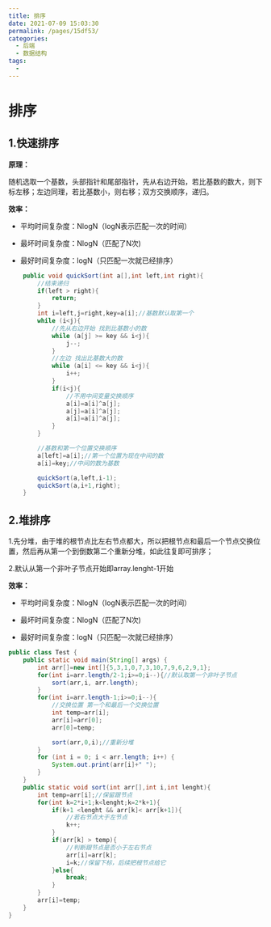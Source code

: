 ```yaml
---
title: 排序
date: 2021-07-09 15:03:30
permalink: /pages/15df53/
categories:
  - 后端
  - 数据结构
tags:
  - 
---
```

# 排序

## 1.快速排序

**原理：**

随机选取一个基数，头部指针和尾部指针，先从右边开始，若比基数的数大，则下标左移；左边同理，若比基数小，则右移；双方交换顺序，递归。

**效率：**

- 平均时间复杂度：NlogN（logN表示匹配一次的时间）

- 最坏时间复杂度：NlogN（匹配了N次)

- 最好时间复杂度：logN（只匹配一次就已经排序）

```java
    public void quickSort(int a[],int left,int right){
        //结束递归
        if(left > right){
            return;
        }
        int i=left,j=right,key=a[i];//基数默认取第一个
        while (i<j){
            //先从右边开始 找到比基数小的数
            while (a[j] >= key && i<j){
                j--;
            }
            //左边 找出比基数大的数
            while (a[i] <= key && i<j){
                i++;
            }
            if(i<j){
                //不用中间变量交换顺序
                a[i]=a[i]^a[j];
                a[j]=a[i]^a[j];
                a[i]=a[i]^a[j];
            }
        }

        //基数和第一个位置交换顺序
        a[left]=a[i];//第一个位置为现在中间的数
        a[i]=key;//中间的数为基数

        quickSort(a,left,i-1);
        quickSort(a,i+1,right);
    }
```

## 2.堆排序

1.先分堆，由于堆的根节点比左右节点都大，所以把根节点和最后一个节点交换位置，然后再从第一个到倒数第二个重新分堆，如此往复即可排序；

2.默认从第一个非叶子节点开始即array.lenght-1开始

**效率：**

- 平均时间复杂度：NlogN（logN表示匹配一次的时间）

- 最坏时间复杂度：NlogN（匹配了N次)

- 最好时间复杂度：logN（只匹配一次就已经排序）

```java
public class Test {
    public static void main(String[] args) {
        int arr[]=new int[]{5,3,1,0,7,3,10,7,9,6,2,9,1};
        for(int i=arr.length/2-1;i>=0;i--){//默认取第一个非叶子节点
            sort(arr,i, arr.length);
        }
        for(int i=arr.length-1;i>=0;i--){
            //交换位置 第一个和最后一个交换位置
            int temp=arr[i];
            arr[i]=arr[0];
            arr[0]=temp;

            sort(arr,0,i);//重新分堆
        }
        for (int i = 0; i < arr.length; i++) {
            System.out.print(arr[i]+" ");
        }
    }
    public static void sort(int arr[],int i,int lenght){
        int temp=arr[i];//保留跟节点
        for(int k=2*i+1;k<lenght;k=2*k+1){
            if(k+1 <lenght && arr[k]< arr[k+1]){
                //若右节点大于左节点
                k++;
            }
            if(arr[k] > temp){
                //判断跟节点是否小于左右节点
                arr[i]=arr[k];
                i=k;//保留下标，后续把根节点给它
            }else{
                break;
            }
        }
        arr[i]=temp;
    }
}
```

